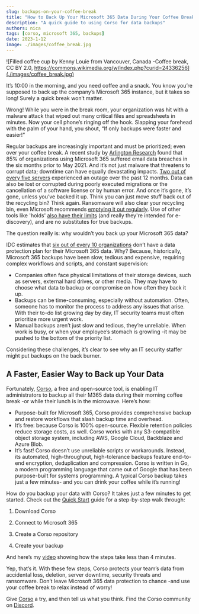 ```yaml
---
slug: backups-on-your-coffee-break
title: "How to Back Up Your Microsoft 365 Data During Your Coffee Break"
description: "A quick guide to using Corso for data backups"
authors: nica
tags: [corso, microsoft 365, backups]
date: 2023-1-12
image: ./images/coffee_break.jpg
---
```


![Filled coffee cup by Kenny Louie from Vancouver, Canada -Coffee break, CC BY 2.0, https://commons.wikimedia.org/w/index.php?curid=24336256](./images/coffee_break.jpg)

It’s 10:00 in the morning, and you need coffee and a snack.
You know you’re supposed to back up the company’s Microsoft 365 instance, but it takes so long! Surely a quick
break won’t matter.

Wrong! While you were in the break room,
your organization was hit with a malware attack that wiped out many critical files and spreadsheets in minutes.
Now your cell phone’s ringing off the hook.
Slapping your forehead with the palm of your hand, you shout,
“If only backups were faster and easier!”

<!-- truncate -->

Regular backups are increasingly important and must be prioritized; even over your coffee break. A recent study by
[Arlington Research](https://www.businesswire.com/news/home/20210511005132/en/An-Alarming-85-of-Organizations-Using-Microsoft-365-Have-Suffered-Email-Data-Breaches-Research-by-Egress-Reveals#:~:text=15%25%20of%20organizations%20using%20Microsoft,data%20in%20error%20via%20email.)
found that 85% of organizations using Microsoft 365 suffered email data breaches in the six months prior to May 2021.
And it’s not just malware that threatens to corrupt data; downtime can have equally devastating impacts.
[Two out of every five servers](https://www.veeam.com/blog/data-loss-2022.html)
experienced an outage over the past 12 months.
Data can also be lost or corrupted during poorly executed migrations or the cancellation of a software license
or by human error. And once it’s gone, it’s gone, unless you’ve backed it up.
Think you can just move stuff back out of the recycling bin? Think again. Ransomware will also clear your recycling bin,
even Microsoft recommends [emptying it out regularly](https://learn.microsoft.com/en-us/office365/servicedescriptions/sharepoint-online-service-description/sharepoint-online-limits).
Use of other tools like 'holds' [also have their limits](https://learn.microsoft.com/en-us/office365/servicedescriptions/sharepoint-online-service-description/sharepoint-online-limits#hold-limits)
(and really they're intended for e-discovery),
and are no substitutes for true backups.

The question really is: why wouldn’t you back up your Microsoft 365 data?

IDC estimates that [six out of every 10 organizations](https://www.dsm.net/idc-why-backup-for-office-365-is-essential)
don’t have a data protection plan for their Microsoft 365 data.
Why? Because, historically, Microsoft 365 backups have been slow,
tedious and expensive, requiring complex workflows and scripts, and constant supervision:

- Companies often face physical limitations of their storage devices, such as servers, external hard drives, or other media.
They may have to choose what data to backup or compromise on how often they back it up.
- Backups can be time-consuming, especially without automation.
Often, someone has to monitor the process to address any issues that arise. With their to-do list growing day by day,
IT security teams must often prioritize more urgent work.
- Manual backups aren’t just slow and tedious, they’re unreliable. When work is busy, or when your employee’s stomach
is growling -it may be pushed to the bottom of the priority list.

Considering these challenges, it’s clear to see why an IT security staffer might put backups on the back burner.

## A Faster, Easier Way to Back up Your Data

Fortunately, [Corso](https://corso.ll.vg/), a free and open-source tool, is enabling IT administrators to backup all
their M365 data during their morning coffee break -or while their lunch is in the microwave. Here’s how:

- Purpose-built for Microsoft 365, Corso provides comprehensive backup and restore workflows that slash backup time and overhead.
- It’s free: because Corso is 100% open-source. Flexible retention policies reduce storage costs, as well. Corso works
with any S3-compatible object storage system, including AWS, Google Cloud, Backblaze and Azure Blob.
- It’s fast! Corso doesn’t use unreliable scripts or workarounds. Instead,
its automated, high-throughput, high-tolerance backups feature end-to-end encryption, deduplication and compression.
Corso is written in Go, a modern programming language that came out of Google that has been purpose-built for systems programming.
A typical Corso backup takes just a few minutes- and you can drink your coffee while it’s running!

How do you backup your data with Corso? It takes just a few minutes to get started. Check out the [Quick Start](https://corso.ll.vg/docs/quickstart/)
guide for a step-by-step walk through:

1. Download Corso

1. Connect to Microsoft 365

1. Create a Corso repository

1. Create your backup

And here’s my [video](https://youtu.be/mlwfEbPqD94) showing how the steps take less than 4 minutes.

Yep, that’s it. With these few steps, Corso protects your team’s data from accidental loss, deletion, server downtime,
security threats and ransomware. Don’t leave Microsoft 365 data protection to chance
-and use your coffee break to relax instead of
worry!

Give [Corso](https://corso.ll.vg/) a try, and then tell us what you think. Find the Corso community on [Discord](https://discord.gg/63DTTSnuhT).
